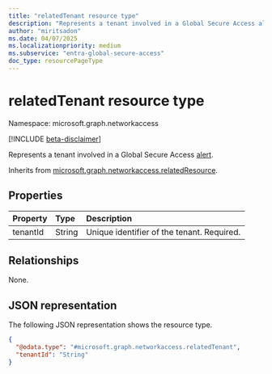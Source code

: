 ```yaml
---
title: "relatedTenant resource type"
description: "Represents a tenant involved in a Global Secure Access alert."
author: "miritsadon"
ms.date: 04/07/2025
ms.localizationpriority: medium
ms.subservice: "entra-global-secure-access"
doc_type: resourcePageType
---
```


# relatedTenant resource type

Namespace: microsoft.graph.networkaccess

[!INCLUDE [beta-disclaimer](../../includes/beta-disclaimer.md)]

Represents a tenant involved in a Global Secure Access [alert](../resources/networkaccess-alert.md).

Inherits from [microsoft.graph.networkaccess.relatedResource](../resources/networkaccess-relatedresource.md).

## Properties
|Property|Type|Description|
|:---|:---|:---|
|tenantId|String|Unique identifier of the tenant. Required.|

## Relationships
None.

## JSON representation
The following JSON representation shows the resource type.
<!-- {
  "blockType": "resource",
  "@odata.type": "microsoft.graph.networkaccess.relatedTenant"
}
-->
``` json
{
  "@odata.type": "#microsoft.graph.networkaccess.relatedTenant",
  "tenantId": "String"
}
```
